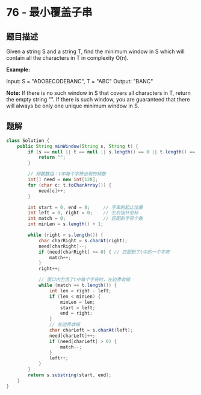 # 76 - 最小覆盖子串

## 题目描述
Given a string S and a string T, find the minimum window in S which will contain all the characters in T in complexity O(n).

**Example:**

Input: S = "ADOBECODEBANC", T = "ABC"
Output: "BANC"

**Note:**
If there is no such window in S that covers all characters in T, return the empty string "".
If there is such window, you are guaranteed that there will always be only one unique minimum window in S.


## 题解

```java
class Solution {
    public String minWindow(String s, String t) {
        if (s == null || t == null || s.length() == 0 || t.length() == 0) {
            return "";
        }

        // 频数数组：t中每个字符出现的频数
        int[] need = new int[128];
        for (char c: t.toCharArray()) {
            need[c]++;
        }

        int start = 0, end = 0;     // 字串的起止位置
        int left = 0, right = 0;    // 左右指针坐标
        int match = 0;              // 匹配的字符个数
        int minLen = s.length() + 1;

        while (right < s.length()) {
            char charRight = s.charAt(right);
            need[charRight]--;
            if (need[charRight] >= 0) { // 匹配到了t中的一个字符
                match++;
            }
            right++;

            // 窗口内包含了t中每个字符时，左边界收缩
            while (match == t.length()) {
                int len = right - left;
                if (len < minLen) {
                    minLen = len;
                    start = left;
                    end = right;
                }
                // 左边界收缩
                char charLeft = s.charAt(left);
                need[charLeft]++;
                if (need[charLeft] > 0) {
                    match--;
                }
                left++;
            }
        }
        return s.substring(start, end);
    }
}
```